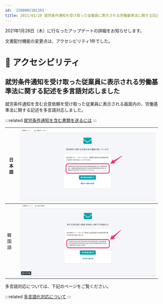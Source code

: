 ```yaml
---
id: '1500002101101'
title: 2021/01/28 就労条件通知を受け取った従業員に表示される労働基準法に関する記述を多言語対応しました
---
```

2021年1月28日（木）に行なったアップデートの詳細をお知らせします。

文書配付機能の変更点は、アクセシビリティ1件でした。

# 🎢 アクセシビリティ

## 就労条件通知を受け取った従業員に表示される労働基準法に関する記述を多言語対応しました

就労条件通知を含む合意依頼を受け取った従業員に表示される画面内の、労働基準法に関する記述を多言語対応しました。

:::related
[就労条件通知を含む書類を送るには](https://knowledge.smarthr.jp/hc/ja/articles/360026262573)
:::

| 日本語 |   ![__________2021-01-29_12_44_23-2.png](./__________2021-01-29_12_44_23-2.png)   |
| --- | --- |
| 韓国語 | ![___________2021-01-29_12_47_29.png](./___________2021-01-29_12_47_29.png) |

多言語対応については、下記のページをご覧ください。

:::related
[多言語化対応について](https://knowledge.smarthr.jp/hc/ja/articles/360035659594)
:::
